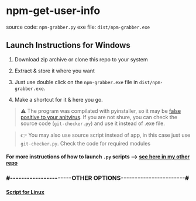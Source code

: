 # npm-get-user-info

source code: `npm-grabber.py`
exe file: `dist/npm-grabber.exe`

## Launch Instructions for Windows

1. Download zip archive or clone this repo to your system

2. Extract & store it where you want

3. Just use double click on the `npm-grabber.exe` file in `dist/npm-grabber.exe`.

4. Make a shortcut for it & here you go.

> ⚠️ The program was compilated with pyinstaller, so it may be [false positive to your anitvirus](https://github.com/pyinstaller/pyinstaller/issues/4633). 
If you are not shure, you can check the source code (`git-checker.py`) and use it instead of .exe file.

> 👉 You may also use source script instead of app, in this case just use `git-checker.py`. 
Check the code for required modules

#### For more instructions of how to launch  `.py` scripts --> [see here in my other repo](https://github.com/Cacodemon503/hackerrank-parser/blob/source/README.md)

### #----------------------OTHER OPTIONS-----------------------#

#### [Script for Linux](https://github.com/Cacodemon503/npm-get-user-info/tree/linux)
